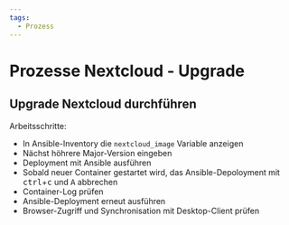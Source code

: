 ```yaml
---
tags:
  - Prozess
---
```

# Prozesse Nextcloud - Upgrade

## Upgrade Nextcloud durchführen

Arbeitsschritte:

* In Ansible-Inventory die `nextcloud_image` Variable anzeigen
* Nächst höhrere Major-Version eingeben
* Deployment mit Ansible ausführen
* Sobald neuer Container gestartet wird, das Ansible-Depoloyment mit <kbd>ctrl</kbd>+<kbd>c</kbd> und <kbd>A</kbd> abbrechen
* Container-Log prüfen
* Ansible-Deployment erneut ausführen
* Browser-Zugriff und Synchronisation mit Desktop-Client prüfen